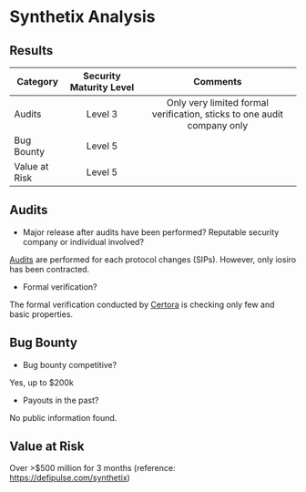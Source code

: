 # Synthetix Analysis

## Results
| Category    | Security Maturity Level  | Comments    |
| ------------- |:-------------:|:-------------:|
| Audits |       Level 3         |   Only very limited formal verification, sticks to one audit company only        |         
| Bug Bounty |   Level 5             |           |      
| Value at Risk |   Level 5             |           |      

## Audits

 -  Major release after audits have been performed? Reputable security company or individual involved?

[Audits](https://docs.synthetix.io/contracts/audits/) are performed for each protocol changes (SIPs). However, only iosiro has been contracted.

 - Formal verification?

 The formal verification conducted by  [Certora](https://www.certora.com/pubs/SynthetixMCLDec2020.pdf) is checking only few and basic properties.

## Bug Bounty
 - Bug bounty competitive?

Yes, up to $200k
 - Payouts in the past?

 No public information found.

## Value at Risk
Over >$500 million for 3 months (reference: https://defipulse.com/synthetix)
